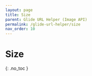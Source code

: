 ```yaml
---
layout: page
title: Size
parent: Glide URL Helper (Image API)
permalink: /glide-url-helper/size
nav_order: 10
---
```

# Size
{: .no_toc }